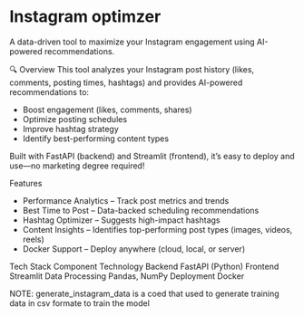 # Instagram optimzer
A data-driven tool to maximize your Instagram engagement using AI-powered recommendations.

🔍 Overview
This tool analyzes your Instagram post history (likes, comments, posting times, hashtags) and provides AI-powered recommendations to:
- Boost engagement (likes, comments, shares)
- Optimize posting schedules
- Improve hashtag strategy
- Identify best-performing content types

Built with FastAPI (backend) and Streamlit (frontend), it’s easy to deploy and use—no marketing degree required!

 Features
- Performance Analytics – Track post metrics and trends
- Best Time to Post – Data-backed scheduling recommendations
- Hashtag Optimizer – Suggests high-impact hashtags
- Content Insights – Identifies top-performing post types (images, videos, reels)
- Docker Support – Deploy anywhere (cloud, local, or server)

 Tech Stack
Component	Technology
Backend	FastAPI (Python)
Frontend	Streamlit
Data Processing	Pandas, NumPy
Deployment	Docker

NOTE: generate_instagram_data is a coed that used to generate training data in csv formate to train the model
